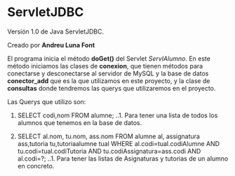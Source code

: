 # ServletJDBC
Versión 1.0 de Java ServletJDBC.

Creado por **Andreu Luna Font**

El programa inicia el método **doGet()** del Servlet *ServlAlumno*. En este método iniciamos las clases de **conexion**, que tienen métodos para conectarse y desconectarse al servidor de MySQL y la base de datos **conector_add** que es la que utilizamos en este proyecto, y la clase de **consultas** donde tendremos las querys que utilizaremos en el proyecto.

Las Querys que utilizo son:

1. SELECT codi,nom FROM alumne;
  ..1. Para tener una lista de todos los alumnos que tenemos en la base de datos.
  
2. SELECT al.nom, tu.nom, ass.nom FROM alumne al, assignatura ass,tutoria tu,tutoriaalumne tual WHERE al.codi=tual.codiAlumne AND tu.codi=tual.codiTutoria AND tu.codiAssignatura=ass.codi AND al.codi=?;
  ..1. Para tener las listas de Asignaturas y tutorias de un alumno en concreto.


